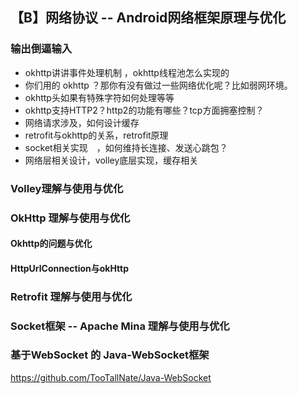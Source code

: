 ## 【B】网络协议 -- Android网络框架原理与优化



### 输出倒逼输入

- okhttp讲讲事件处理机制 ，okhttp线程池怎么实现的
- 你们用的 okhttp ？那你有没有做过一些网络优化呢？比如弱网环境。
- okhttp头如果有特殊字符如何处理等等
- okhttp支持HTTP2？http2的功能有哪些？tcp方面拥塞控制？
-  网络请求涉及，如何设计缓存
-  retrofit与okhttp的关系，retrofit原理
- socket相关实现 ，如何维持长连接、发送心跳包？
- 网络层相关设计，volley底层实现，缓存相关 







### Volley理解与使用与优化









### OkHttp 理解与使用与优化



#### Okhttp的问题与优化



#### HttpUrlConnection与okHttp







### Retrofit 理解与使用与优化







### Socket框架 -- Apache  Mina 理解与使用与优化

















### 















































### 基于WebSocket 的 Java-WebSocket框架





https://github.com/TooTallNate/Java-WebSocket





























